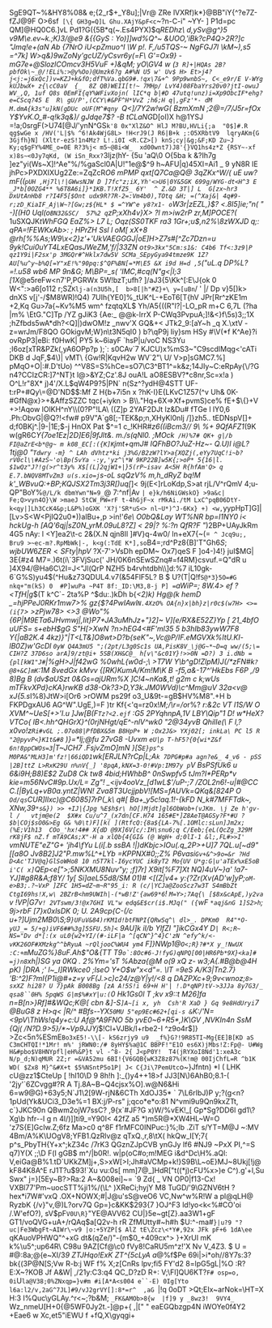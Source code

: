 SgE9QT~%&HY8%08& e;{2_r$+_Y8u];|Vr@ ZRe lVXRf)k*}@BB"iY{^?e7Z-fZJ@9F  O>6sf` [\{ GH3g=Q]L Ghu.XAjY&pF<c`~?n-C-i" ~YY- \] P1d=pc QM]@HQ0C6.]vL Pd1?G({5B*q(~.Es4PYX)$q*REDhz\ d,ySv@g^}5 v9M\e.ev~k.;K)3/\@e9 &{{GyS : Yo)]]wd%Q^~ *&UOO,'iBk?cP4Q>2R?]c "Jmq!e+(aN Ab {7NrO iU<pZmuo^I \W  p!. F,/u5TQS-~ NgFGJ7l \kM~),s5 =^*7k] W>q&)9wZoNy'gcUZ/yCsvr6y(=F\ G'=Ox9}  -mG7e+@SlozlCO*mcv3H5VuF +)&qM; yO\GV4 w (*`3 R]+|HQAs 2B?pbfOk\~_@/!ELi%:>@y%Oo)@Umzk6?g A#%N U5 w' Uv$ H> Et>j4?j<j:=j6xQc])v=KZJ+k&fO;dfT%Va.qbG9#.!qx\7&+^ 9Pp9wnbS~, C<_e9r/E V-WYg kUJbwX+ z{\cC0aV  {_  8Z QB)WEII[t!~ 7MHp/ LvY4)08FbaYrs20v0?jtI-owuJ WV_,Q, 1uf Q8s 0EmFI{qY%WFivXojn( lIC*q b|#D 47utq!unz)i=Xp9ObcIF*ehg?e=CScq?45 E  R\ gU/P',(CCY\#&PF^H*VvZ ;h6;H q|,gFz'*- dM M.dmA{k3s"u]kN(gDUc oUF(M^#qny `Q<]/7Y2w!wG( BzmXmN ;2@=/7/J5r=fOx Y$YvK.O_#-q!k3q&)/ gJdqe7$? -B tCLaNG*D[oI)X h@1YSJ =!a;0srgF(>U74[@J/'ynN^GS`k'8 0x"XlZ&O^ HlJ M?BU,HVLi{;a  "0$]#.R qg$wGe x /HV('L|$% ^6!Ak4WjG8L> !H<rJ9(J R6|B+k ;:O5XRbtV9  lqryAKm{G 3Gjfh}N] (Xltr-ezS!1n4Mz? L!.i0I <R.CZ>[) knS;cy|&g;&F;KD Zu~J Ky;q$gFY%4ME_o=0E R?3%j< m5~@8i<W_  xd00wnt7)J8'{}VQ1hs4z*Z {RSY~-xf  x)8s~<0Jy7qKd, (W iSn_Rxx?`3Ijz(hY- {5u 'aQ\0 O{5ba k &?Ih7g ]ez"yi(Ws~X]!^Ae"%/%gaScl0A|U!"1e@$^9 h~AFU|q)45XI=Ai1 _ 9 yN8R IE jhPc>PXDXIXUg2Ze:=ZqZcR*O6 mPMP qxt[Q7Ca@Q@ 3qZKx^W/( uE uw?mF(\(`pUH ,Hj7l\!|GWwsNJW D ]7fc"z;iX,Yh'<>U6|0Y&5GK 699g/WYG-dt<H^3 E _J*b[0OZG4** %6T8A6i]}*1KB.T!XfZ5_ 6Y'  ^ Z.&D 3T|] L  G[zx~hr3 DxUtAnHb8 r?I4F5[$Ont udx9R?7R-2=:Vm4b0),TOtq &H; =(^Xaj&| 4q#9- r;zD_KiaIF_Aj\W~?[Gw;z${HL* $ =^YW^e y8?x1- o`W3r|zEZL,}$?  <.8I5]ie;"n( " -)[(H0 Uql(o`BN32&SC/  57%2 q`zP;xXh4v}X> ?l m>iw2rP zr,M]POCE?(* 1uSXQJK*tWhFGQ EaZ%> L7 L; Oqz(SS0TKF  ra3 1Gr+;u$,n2%\8zWXJD q;: qPA=\!FEWKxAb>: ; HPrZH Ssl l oM[ xX+8 @rh[%%As;W9\x<2}z'+'UkVAEGGGJ|oE]H>Z7s#[^Zc7Dzn=u 9yk!Cui0uYT4LxEQasJWeZM,'f/|33ZN o`t9>3kx"5Cm:s1&: C4b6 Tf<:3z9|P qz1Y9i|F2sx'p 3MGQr#^Hklx7dw5V SCMa_SEpyGya94tmze9K 1Z? AU[%u^y~b%Q[=Y"xE!%"90pq:$^QF%BN[=*M\E5 &X i9d H=d ,5`("uL.q DP%L?=!.u58 wb6  MP  9n&G; M\BP=_s( 'IMC,#cq(N"g<|I;3  [1X*@e5reFw<n7'P,PGRWx 5W!bzT;ufh? ]/aJ3{5\Kk^[:E\J{ok 0 W<":>a6[o112 r;SZ`Klj-a(n3U5h,[  b>8[|h"#Z}+\ y=[uBn`/ ' |/ Dp v}5[)k> dnXS v[j'-/$M8WR)!Q4) 7UIh{YE0]%_tUK^L-+EoT6[T{hV JPr[Rr^zKE1m +2,Kq Gu>7a{~Kv%M5 wm^ fzqtqXL$ Yh/A5{((R"l?|-LO_pR m+C 6,7L (?ha |m% \EtG."C]Tp /YZ gJiK3 {Ae:_ @@k-lrrX P-CWq3PvpuA;]!&<}f\5s)3;;1X ;hZfbds5wA*dh?<Q]|)dwOM!z _nwv'X GQ&+< JTk2_9:[aY~h _q X.\xtV -z=wrJm/F8QO GOkigvM;W}n\t3N5qI0  ) b?\qP9j Iiy}sm HSy  #\V(*f K^Ae}?i ovRpP3|eBi: f0HwK| PY5 k~6iayF `hsP|u/voC NS3Yu ;I6oz[xTR&PZk(,yA6OPp?p );`: s0CAv`7 KJCU)x%mS3~"C9scdIMqg<'cATi DKB d JqF,$4\)| vMT\ {Gw!R|KqvH2w WV`2"\ U/ V>p]sGMC7.%] pMqO+O|:#.D'tUo) ^^V8S=S%hCe=sO7\C3^BT1^=k&z;14JIy~C:eRpAy{\/?G n4?CCIzCR:]7^NT}t l@>&YZ;Cz'.8J ouA!L aO8ESBV?*c8nr,Sc=x!a ) O^L!r"8X*  j)4'/X.L$qW4P9?5|PN` n(Sz^?ydH@4STT UF-t:rP+#Qy\=@D'ND$$:Mf Z H{b+7i5n x ?hK-I}E{LKvC1Z57(^v Uh& 0K-#GfN@x}>+&AffzSZZC tqc(+iykn > B\\."Hq+6X=>Xf+pvmS)ce%  fE+$\{}+V +>!Aqow lOlKH^nY\\(0?P"!LA\ ((Z]p 2YAF2DJt lz&Du# fTGe l lY0,6 .Ph:ObvG|@Q?!<fw# p9V"A`g8[;-TEK&p;n,XHyKl0nIj /]}zh5.. tEDNspV[]+ d;f0BKj^.|9-|1E;$-j HnOX Pat $^=1 c_!KHR#_z6((iB*cm*3// 9\ %+ 9QfAFZ1_(9K w(gR6C*Y{7oe1Ez\|2D]E6|9fJlt&. m./s(qNl0.  ;MOck` /H)%7# QK+ g|/b FI@aZrE<b*@g~ m k08_EC[:({K]K`jmt+qmJ# IQFhBO?J*u*Z-Hz~- Q.U)l i@L?1tj@0 "`Tdwry -m} ^ LAh dVhtz*ki j3%G/B2zW?lY>a{XQZj(,eYy7UqC!i~b?rV0cl\\#AzS~'o\Bp(5vYa -:y,'yz^\*W 9KP22B]w5K{;>oP* 5{16|l. $1wQz"J?!g(>r^t3y% X$[(L]2qjW1+|}5(rP~isav A<5H R{hfAm'Q> q E.7.bNQV8MTvZm3 u(s.xio=j`s-oL  sqQzV% m,h_dRyZ bq!M k'_WBvuQ:+BP;KQJSX2Tm3j3R[)uq[*]< 9j(E<]rLoKdp,S>at rjL/V^rQmV 4;u-QP"BoY%`@/L/k dbmYwn"N=9_`@ 7:^nf|Av `| e}k/h6NiGWskO} >9a&c| Fe;Q>vyn4O}\W >maeJ StCW_PW=rF t-4hGjF~x rMkAi./tM LxC^pqB06DtY- k<qy|]Lh3CcK4&p;L&P%)oGXK 'X?j'SR*uS<> nl~U*)^J-6Kx} +) <w,`yypHpT]G]|[Lv>S<W<PjIQ2u0*))aIBu+,p >in!'_6e\ O0bQ&Lay WT%NR bp=I1NY0 i< hckUg-h [AQ'6qj|sZ0N_yrM.09uL8?Z] < 29|? %:?n QfR?F "_)2BP+UAyJkRm 4G5 nAy: l  <Y]ea2\t-c 2&(X.N qjn8Il ]#V}q-4w0/ ln+eX7{~(=` ^ Jcq9u;, Bru9 >~ec-m?.RpMbWk|-, k<g(:TdE K*],so`B4=;rd^Pz8{B]'T"Gh$6S;wjbUW6ZER<SFty|hpV$ ?X-7'>VsDh epDM~  Ox7)qeS F ]o4-)4!} juI$MG| 3E{#z4 M7=.)6t(i\`3FVjSuc(' JH/0K6nSEwSZnq#=f4RM}csvuf.=Q"dR u ]4X94/@Ha6C\2I=J<"Jl(QrP NZH5 b4rvhtdbh\\]d:%7 iL10gk-6`G%S)yu4$(^Hu&z73QDUL4.v7(&54FlF5L? B $ U?(T|Q!f`S@*3}5O=#G nkq+"m(kS) 0  #P]wuPa ~P4T 8f:_ID:\M3,8-j P] =`_aWiP=; 8W.4> ef ?<TfH|g_$(T k^C`- 2ta%P ^$du:.)kDh b{*<2)k) Hg$@( k$ hemD _=hjPPeJ0RKr1mw7>% gz{$?4PwIAwI`N.4XzO% OA{n}x|bh}z|r0c$(w7H> <>=(i{7`> >zPjw78> <>3 @Wo"% {6P|M9ETa6JHvmwj|,Iit}P7+JA3uMhJz+"}2]~   V][e/RX&E52Z}Yp* *[ 21_4bfO uUFS= s+ebH$gG S"H[>XwN ?n>hEG4<#F'ml35 5 b3hIb83ywW7F8 Y{|aB2K.4 4kz)}"|T<LT&]O8wt>D?b{seK"~,Vc@P/IF.eMGVXk%ItU.KI- lB0Z)w'GcDl `0yW Q4A3mU5 ";(2pt/L3g0Sc1s UA,PisK8V_\j@G~*~D=q ww/(5;\= CIH?Z 37D6so arA]9/zt@i+ 5SB(XH&C@_ h[v\"&c01Y}!>>0N =D?) 3 i.dNb ={pl[kW1"J#`|%gH>J|f42wG %0whL{w0d-;\ >T7W Y\b^gD!ZlpM)J(/*zFN#k`?@8+&C]mK`:1M 8vedGx kMvv {[RK)KumA/Km!M\K B -f5,a&-17^'HkEbs  F6P ,/9 8)Bg B (dv$aUSzt 0&Gs=ajURm%X ]C!4~nKa&,t!  g2m c k;wUs mTFkvXPd}cKA}rwKB d38-Ok?3>D,Y3k.*JM0WVd)\c^Mm@uV 32a<v@ xJ{5*.s*I%8}JtW>i[Or6 >rOWM ps29f o3_U&9t-=gB$HV%M8".+H b FKPDgxAU6 AG^W".UgE,)=F )tr Kf{<'q=rz0x!*<r8>M;/\r=/o*r%? _r:&2c VT l1S/W O XVM^~UeS[+>'I.u ]Jw[B(F`Tz?<2.ejf` :G5 2PYqhnpA,1V LBY\Qip"1 D! w*HeX?VTCo{ lB<.hh^QHGrX}^(0rjNHgt/qE^-nlV^wk0 "2@34yvB QhilIe(\ F l,?x0vo!z`Ri#vGL ;.07o88|PfDBX&5m B8HpP+ W ;Ox2J&> YXj02[; inkLa\ PC l5 R "2@pyvP<}K1t&#8` )}=*lj;@fu 27vG8 -Uvxm `eU|p T-hF5?{0{wi*Z&f 6n!8ppCWOs=3`|T~JCH7 .FsjvZmO]mN }[S`E}ps^s  M0PA&"MLH3]m'fz!|66iQD1`wk[*ERJLN?*rCp|L;A`k 7DPG#p#a agn?e&_ 4_v6 - pSS |2B]ttZ L>RxK29U n%nV{_] '8pqA,kNX=3-0!#Vp:IM97y p`V BsPSfUk6 u 6&i9H;B8)E$2 ZuD8 Ck tw8 4bid;HWhbB^ 0nSwpfv5  tJm?I*PERp*v kie=m56NvC#9p.Ux/L= Zg"! _<ijv4ooVz_[d1wL$'/uP-;7 /ZOL2n6!-u|#@CC C.[|ByLq+vB0a.yntZ|WN! Zva8T3UcjjpbV![MS=fAUVk=QKq&[824P O `Od/qs`CUR]Ilxc)@C6085]7rP(_k\ q#[ Ba+_y5c!aq.1!-{kFD N_k#7MFFTdk~, XNw,39`*s&}) >> +IJ|{Jpg %E$h$r\ hO[)Mjdt]gl6ObWob+(vJKm. \j Ze h'gv- l /   vtjm@e(2  $X#x Cu/u^7_(x7dn[CF.H74 165#E*]Z8AeT@AGSy?F*#U ?$b|COj$sO0&>Eg G& %0\t)F][k( ](RtfcQ:{8a${LA-7%[.1OMlc:sLun]Jm2x;(%E;V1h13  COo_'hx!4## X{dD @9X]6V[c/:IH\snu6;q C/Eeb;{eL(QcZg_329M rK8jF$ nZ.f mTA9CAs;X"-H a xlQb{4{GI& (@ WgH+ d;0lI-1 &l;,FL#>>I' ` vmNUTE"eZ"G+ 'jh4\fYu L(i[.b ssBA !|)dKbjc>IOu(.q_2P>+U]7 7QL.u[~d9"[[a8O  Jv8B2]J2"P.mw%L^+LYb =KPPNX#0;;Z%  P6vasi`Gv+&^>9o=&r ?Hd D<Ac'TJV@q}GlSoWHo8 10 n5T7kl-I6ycYUC ik8yT2 Mo{UV U*g:G|u'aTEx%xE5oB i'C( x]`QEp<e[">;5NKXMU8Nuv"y;  ;f]7r] X9it[%F7]Xt NQ)4uV~}a' !a7-YJ]#_g8R&A;f8Y/ 1y[ Si]aeL55d8/SM 01)# <[(Z|v4+ y:{?Zr(Xv(AD'w]yP;`oM-e>B3;.?~VxP ]ZFC 1H5=dZ~m~R"95_i: R (c/|YCJa@ZooScz7w3T S4mBbZt CtgI69hs!X,w\ 2BZrB<hm9UWIh|-(*wB!Z'{aw69*6`! `M=Y>;7Aq{\ [$8x&cApE,)y2va `v !VP|G7v`! 2VTswm/3!@x7GHI VL"w edq&E$cr(i$.MJq(" ({`wF `*aqj&nG 1]S2>h`; 9j>rbF [7}x0xlsDK 0; U. 2A9cp{C-(/c u+?]Ujm2MB0\S;9`}UFuV&84)rKM1d!btFNPI{QRwSq^\ dl>_. DPKm0  R4"*O-yUJ_= 5/+g)iVF6##%3g]5SFU.5h]<` 9AU]k iI/b YlfZI "]ikCGx4Y D`| R<;R~  NS="Dv d*[:(x uL0{w2+YI/(#-iLF|a ^[qCN^}^4}C'zN ^efy^k/<-vKK26OF#XMzkg^^bRyuA ~rQljooC%WU4 ym4` F]_}NWp1@`O<;R}?#*X y_!NwUX :C:+m`Mu*ZG%}8uF.Ah$"O&{T*T T9``o`:8Oc#6-J!fyG)qNPQ[00|HR6Pb*9X}<ka]# =j)n8``xh|)SG ya 0KQ  . 2%Ym='sT %Abza{@M o(9 xQ z- w3;A{.#B@b@4H pK)  |DRA ;'  l~_I]RWkce0 ;lse*O Y+O$w"x<d"=. \lT =9eS A/K3|Tn2.7} 'B:^2)F?mI{P1i@#+z=y vF(J.\>c)c*24/z@Y|y!/<8 q DAZPXc+9;9v<wnoz;`8> sxXZ hi28? U 7}pAk B008Bg [zA A!5S!i 69+H H'| !.D*qNP)tV->3JJa 8y7G3/_ qsa8``0H% 5pqWS G|m$%#xY|u:(`0 Hk1Gs0l T ;kv x9::t M26]fa n=B[n>}Rf]#&WQc;K@[  cbn &]-S`]A~[i x, yh  Csh'R XaD } Gq 9e8HdUryi`7 *@BuG8 z H>q*< |R/^ #Bfs--YX`50MU 5"ep9Ec#62+[qi-s &`K:/'N=<9pV\ThWs!q4y+c:U Af@*A9FNO 5b yvE0~6+R5*,)K\GV ,NVKIn4n SsM {Qj( /N?D\.9>5}/*~Vp9JJYj_$!Cl+VJBk/I+rbe2-I ^z9o4r\$]} >Zc<5n%ESmE`Bo3xE5!-\\[- kS6zrjy9 u9  _f%}G?!9R85TI~Mg{EE]B[KD aS C3mCHTQI!*1Mr! m%' jRWN0:/# 8yHY$%a@1C BBPF!"E1O es6X)jMbs!Z:Fp@- U#Wg H&#pbo$V8HNYpfl|eH%&P}t vl -^8- 2{ J<pP0Y!  T4(jRYXoI8Nd'1:xeA3c N/p_d;N)qMUR 2Z;r =&VA52mu 6BI!{V6GQB{wK3Z8z87%(K!m@ 00IjChfL=R ^b1K WD( $Zx8 M}^&#X+t $5%NSntP5o1P| J< C{Ji\7PemUtc`o~}Jfntn) *I ( LHK cU@zz1$CteUp  [ !hI10\D  9 8h!h ]:_{)y4++18>f JJ3[N\)6AhB0;8.1-( '2jy'`6ZCvgg#?R A Tj.8A~B~Q4cjsx%O].w@N6&Hi 6=w9@G)+63y5;N`J1\2[9W-rjN&6CTh XdOJ35* ` 7\L6rIbJ)P y;?(g<n?1pUd(Yk&UCi3_D3e%=1 BX:j/P-rs" j;qco*e*o:81 N^vmi9u9Qn9kxZTt, c`}JKC90n QBwm2ojW7ssC? ,9{x`#JF?G x)W/%vEK!_[ Gp*Sg?DD6l gd1\?Xg\b hfr--I g n 4l/)]]ti9_=Y90I<  42fZ a5 *)m5R@*XW4HL~W=O 'z7S{E]GcIw.Z;6fz  Ma>c0 q^8F f1rMFC0INPuc:}%;Ib .ZiT s/YT=M@J ~:MV 4Bm/A%K\UOgV8;YFB1.QzRlv@z qTxQ.,r,8\tX( hkQw_I[Y;7{ p^s_PbyTH{Y+x^;kZ34c /7rK3 QGznZJpCVB ynGJy If6 #NJ9 ~PxX PI,^=S q7)Y(X ;;\D F(l gGB$ m^/|b0R!. w|p(oC#o;m!MEG i&d^Dc\H%.aQl: V,eiGa@B%1.tD`UKkZM]j+,S>xW[>I;Jh#aVCMp+k!}S9B\L~oE}MJ~8Ukj[!j@kF84K8A^E rJ1T?u$93!`Xu vu:0s[ mm]7@_]HdR["t((*j)cFU%x>)e C^).g'+l,Su Swx" j=}[5Ey~B?>Ra:2 A~&008ei]~= `9 Zd{ _ VN OP0|f13-Cx! VXBl77'Pm~uocSTT%ji1%/(\L^  )XReCi;hyjY M8 TuGD/'9\GZNV6tH ?hex*i7W#'vxQ  .OX+NOWX;#|J@u'sS@veO6 VC,Nw^w%R!W  a pl@qLH@ RyzbK {/v}"v,@)L?orv7Q Gp=}c&KK$293{7 }OJ^F3 ld!yo<k<%\#CO'oi /.W'efO?), sV$pF`V0U\R}`"YE@AVV62 CU|}5e~gt[Z}.aa3W1+gF GT1/voQVG+uA+/rQAq$a[Q2v-h rR ZfMUtty#~h#h $U:\^-ma#`}|u?9 "?uc|Fe3WbgFt~AIWr\~v9 |o:+5YZP[$ AlZ tE\Zcz\<*Y#,92x JFk pF+6 1dA\ee` qKAuoVPHWQ"^+xG dt&(qZe/)"-{m$0_+409cx^> }+XrUI mK k%\u5^;up64R\ C98u 9AZ[Cf@\c0 fVy8!CaRU5m^z!'X Nv V_4Z3.  $ U = #@:8a;@{e~XI/3*9 ZTJHqo!ExK ZT^{5cLyA   a*@%f$Pe 69i|>i*oh//8Y7s:3?bk{(3P@N[S;Vw R-b:j WF f% X;z[CnRs lpv;fi5 FY'd2 8=lpG5gL|%O :R?E:X~?KOB Jf A&W| ,/21y:C3:q4 QC_D?zD R+:  V;\Fl]QU6KT?`F# osp=o, 0i`U`la@V38;0%ZNxqp=}v#m #i[A*A<s004 e``-E) 0Ig[Yto l6a:l2/v,2aG^7JL]#9/vJ2grVY[]:8*=r^  ,aG `|!q 0oDT >Qt;EIx~arNok=\HT=X H:3 I%Quc\yGLAy.^r<~;?b&M; `_FK&AMOb>8{w  |f]9 y _8wz3!  9VY4_ `Wz_nmeU[H+0{@5WF0Jy2t.-]@p+{ ,|[" " eaEGQbzgp4N iWOYe0f4Y2 +Eae6 w Xc,et5"iEWU f +fQ,X\gyqgi+